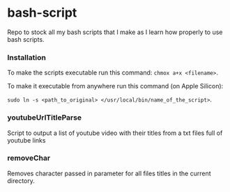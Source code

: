 # bash-script

Repo to stock all my bash scripts that I make as I learn how properly to use bash scripts.

### Installation

To make the scripts executable run this command: `chmox a+x <filename>`.

To make it executable from anywhere run this command (on Apple Silicon): 

`sudo ln -s <path_to_original> </usr/local/bin/name_of_the_script>`.

### youtubeUrlTitleParse
Script to output a list of youtube video with their titles from a txt files full of youtube links

### removeChar
Removes character passed in parameter for all files titles in the current directory.
